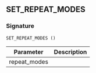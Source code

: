 ## SET\_REPEAT\_MODES

### Signature

`SET_REPEAT_MODES ()`


| Parameter | Description |
| --- | --- |
| repeat\_modes |